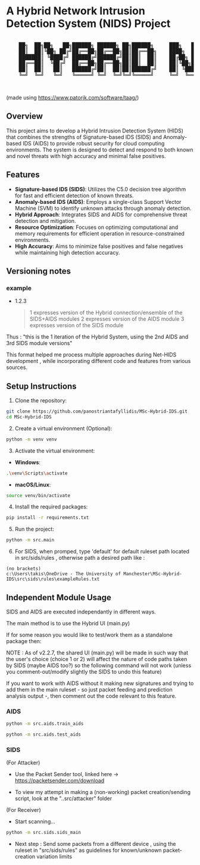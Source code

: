 # A Hybrid Network Intrusion Detection System (NIDS) Project

<div style="overflow-x: auto;">
  <pre>
    ██╗  ██╗██╗   ██╗██████╗ ██████╗ ██╗██████╗     ███╗   ██╗██╗██████╗ ███████╗
    ██║  ██║╚██╗ ██╔╝██╔══██╗██╔══██╗██║██╔══██╗    ████╗  ██║██║██╔══██╗██╔════╝
    ███████║ ╚████╔╝ ██████╔╝██████╔╝██║██║  ██║    ██╔██╗ ██║██║██║  ██║███████╗
    ██╔══██║  ╚██╔╝  ██╔══██╗██╔══██╗██║██║  ██║    ██║╚██╗██║██║██║  ██║╚════██║
    ██║  ██║   ██║   ██████╔╝██║  ██║██║██████╔╝    ██║ ╚████║██║██████╔╝███████║
    ╚═╝  ╚═╝   ╚═╝   ╚═════╝ ╚═╝  ╚═╝╚═╝╚═════╝     ╚═╝  ╚═══╝╚═╝╚═════╝ ╚══════╝                                                              
  </pre>
</div>

(made using https://www.patorjk.com/software/taag/)

## Overview

This project aims to develop a Hybrid Intrusion Detection System (HIDS) that combines the strengths of Signature-based IDS (SIDS) and Anomaly-based IDS (AIDS) to provide robust security for cloud computing environments. The system is designed to detect and respond to both known and novel threats with high accuracy and minimal false positives.

## Features

- **Signature-based IDS (SIDS)**: Utilizes the C5.0 decision tree algorithm for fast and efficient detection of known threats.
- **Anomaly-based IDS (AIDS)**: Employs a single-class Support Vector Machine (SVM) to identify unknown attacks through anomaly detection.
- **Hybrid Approach**: Integrates SIDS and AIDS for comprehensive threat detection and mitigation.
- **Resource Optimization**: Focuses on optimizing computational and memory requirements for efficient operation in resource-constrained environments.
- **High Accuracy**: Aims to minimize false positives and false negatives while maintaining high detection accuracy.

## Versioning notes

### example

- 1.2.3
  > 1 expresses version of the Hybrid connection/ensemble of the SIDS+AIDS modules
  > 2 expresses version of the AIDS module
  > 3 expresses version of the SIDS module

Thus : "this is the 1 iteration of the Hybrid System, using the 2nd AIDS and 3rd SIDS module versions"

This format helped me process multiple approaches during Net-HIDS development , while incorporating different code and features from various sources.

## Setup Instructions

1. Clone the repository:

```sh
git clone https://github.com/panostriantafyllidis/MSc-Hybrid-IDS.git
cd MSc-Hybrid-IDS
```

2. Create a virtual environment (Optional):

```sh
python -m venv venv
```

3. Activate the virtual environment:

- **Windows**:

```sh
.\venv\Scripts\activate
```

- **macOS/Linux**:

```sh
source venv/bin/activate
```

4. Install the required packages:

```sh
pip install -r requirements.txt
```

5. Run the project:

```sh
python -m src.main
```

6. For SIDS, when promped, type 'default' for default ruleset path located in src/sids/rules , otherwise path a desired path like :

```
(no brackets)
c:\Users\takis\OneDrive - The University of Manchester\MSc-Hybrid-IDS\src\sids\rules\exampleRules.txt
```

## Independent Module Usage

SIDS and AIDS are executed independantly in different ways.

The main method is to use the Hybrid UI (main.py)

If for some reason you would like to test/work them as a standalone package then:

NOTE : As of v2.2.7, the shared UI (main.py) will be made in such way that the user's choice (choice 1 or 2) will affect the nature of code paths taken by SIDS (maybe AIDS too?) so the following command will not work (unless you comment-out/modify slightly the SIDS to undo this feature)

If you want to work with AIDS without it making new signatures and trying to add them in the main ruleset - so just packet feeding and prediction analysis output -, then comment out the code relevant to this feature.

### AIDS

```bash
python -m src.aids.train_aids
```

```bash
python -m src.aids.test_aids
```

### SIDS

(For Attacker)

- Use the Packet Sender tool, linked here -> https://packetsender.com/download

- To view my attempt in making a (non-working) packet creation/sending script, look at the "..src/attacker" folder

(For Receiver)

- Start scanning...

```bash
python -m src.sids.sids_main
```

- Next step : Send some packets from a different device , using the ruleset in "src/sids/rules" as guidelines for known/unknown packet-creation variation limits
